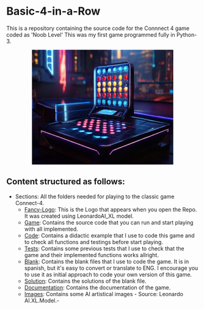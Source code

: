 
# Basic-4-in-a-Row

This is a repository containing the source code for the Connnect 4 game coded as 'Noob Level'
This was my first game programmed fully in Python-3.

<div align="center">
<a href="https://github.com/ArnauGT98/Basic-4-in-a-Row/tree/main/Fancy-Logo">
<img src="Fancy-Logo/LOGO1.png" alt="Logo" width="370" height="300">
</a>
</div>
</div>

## Content structured as follows:
- Sections: All the folders needed for playing to the classic game Connect-4.
    - [Fancy-Logo](https://github.com/ArnauGT98/Basic-4-in-a-Row/tree/main/Fancy-Logo): This is the Logo that appears when you open the Repo. It was created using LeonardoAI_XL model. 
    - [Game](): Contains the source code that you can run and start playing with all implemented. 
    - [Code](asdasd): Contains a didactic example that I use to code this game and to check all functions and testings before start playing. 
    - [Tests](https://github.com/ArnauGT98/Basic-4-in-a-Row/tree/main/Tests): Contains some previous tests that I use to check that the game and their implemented functions works allright. 
    - [Blank](https://github.com/ArnauGT98/Basic-4-in-a-Row/tree/main/Blank): Contains the blank files that I use to code the game. It is in spanish, but it's easy to convert or translate to ENG. I encourage you to use it as initial approach to code your own version of this game. 
    - [Solution](https://github.com/ArnauGT98/Basic-4-in-a-Row/tree/main/Solution): Contains the solutions of the blank file. 
    - [Documentation](asdasd): Contains the documentation of the game. 
    - [Images](https://github.com/ArnauGT98/Basic-4-in-a-Row/tree/main/Images): Contains some AI artistical images - Source: Leonardo AI.XL.Model.- 